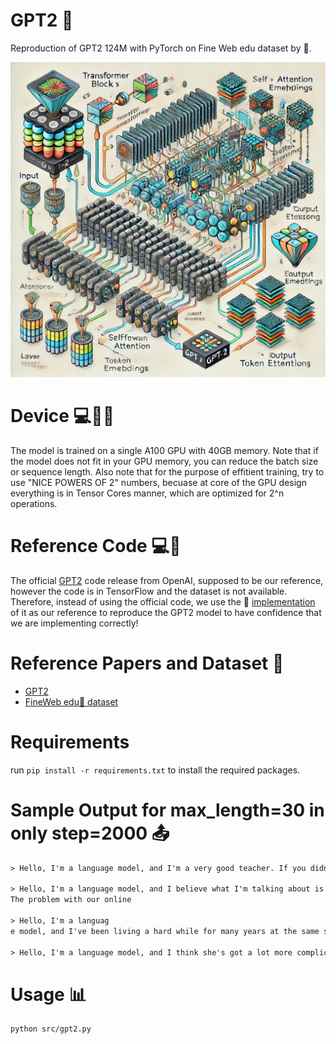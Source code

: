 # GPT2 🤖

Reproduction of GPT2 124M with PyTorch on Fine Web edu dataset by 🤗.  

<img src="./img/image.png" alt="img" width="600"/>

# Device 💻🔋🔧
The model is trained on a single A100 GPU with 40GB memory. Note that if the model does not fit in your GPU memory, you can reduce the batch size or sequence length. Also note that for the purpose of effitient training, try to use "NICE POWERS OF 2" numbers, becuase at core of the GPU design everything is in Tensor Cores manner, which are optimized for 2^n operations.

# Reference Code 💻🔖
The official [GPT2](https://github.com/openai/gpt-2) code release from OpenAI, supposed to be our reference, however the code is in TensorFlow and the dataset is not available. Therefore, instead of using the official code, we use the 🤗 [implementation](https://github.com/huggingface/transformers/tree/main/src/transformers/models/gpt2) of it as our reference to reproduce the GPT2 model to have confidence that we are implementing correctly!

# Reference Papers and Dataset 🔖
- [GPT2](https://arxiv.org/abs/2005.14165)
- [FineWeb edu🍷 dataset](https://huggingface.co/datasets/HuggingFaceFW/fineweb)

# Requirements
run `pip install -r requirements.txt` to install the required packages.

# Sample Output for max_length=30 in only step=2000 📤 
```txt
> Hello, I'm a language model, and I'm a very good teacher. If you didn't know how to solve math you can't teach you a better

> Hello, I'm a language model, and I believe what I'm talking about is very important, yet in my own family.
The problem with our online

> Hello, I'm a languag
e model, and I've been living a hard while for many years at the same site (my first experience in the past). I

> Hello, I'm a language model, and I think she's got a lot more complicated. Of course, I just wanted a system with everything she knows.
```

# Usage  📊
```bash
python src/gpt2.py
```